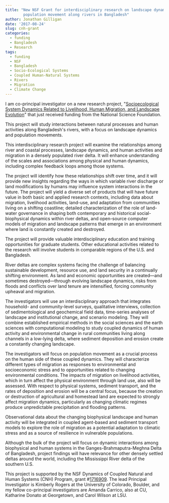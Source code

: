 ```yaml
---
title: "New NSF Grant for interdisciplinary research on landscape dynamics and 
        population movement along rivers in Bangladesh"
author: Jonathan Gilligan
date: '2017-08-24'
slug: cnh-grant
categories:
  - funding
  - Bangladesh
  - Research
tags:
  - funding
  - NSF
  - Bangladesh
  - Socio-Ecological Systems
  - Coupled Human-Natural Systems
  - Rivers
  - Migration
  - Climate Change
---
```

I am co-principal investigator on a new research project, 
"[Socioecological System Dynamics Related to Livelihood, Human Migration, and 
Landscape Evolution](https://www.nsf.gov/awardsearch/showAward?AWD_ID=1716909)" 
that just received funding from the National Science
Foundation.

<!--more-->

This project will study interactions between natural processes and human 
activities along Bangladesh's rivers, with a focus on landscape dynamics
and population movements.

This interdisciplinary research project will examine the relationships among river and coastal processes,
landscape dynamics, and human activities and migration in a densely populated river delta. It will
enhance understanding of the scales and associations among physical and human dynamics, including
complex feedback loops among those systems. 

The project will identify how these relationships shift
over time, and it will provide new insights regarding the ways in which variable river discharge or land
modifications by humans may influence system interactions in the future. The project will yield a diverse
set of products that will have future value in both basic and applied research contexts, including data
about migration, livelihood activities, land-use, and adaptation from communities living on a shifting
coastline; detailed characterization of the role of land-water governance in shaping both contemporary
and historical social-biophysical dynamics within river deltas, and open-source computer models of
migration and landscape patterns that emerge in an environment where land is constantly created and
destroyed. 

The project will provide valuable interdisciplinary education and training opportunities for
graduate students. Other educational activities related to the research will involve students in comparable
regions of the U.S. and Bangladesh.

River deltas are complex systems facing the challenge of balancing sustainable development, resource
use, and land security in a continually shifting environment. As land and economic opportunities are
created—and sometimes destroyed—through evolving landscape dynamics, risks from floods and
conflicts over land tenure are intensified, forcing community upheaval and migration. 

The investigators
will use an interdisciplinary approach that integrates household- and community-level surveys, qualitative
interviews, collection of sedimentological and geochemical field data, time-series analyses of landscape
and institutional change, and scenario modeling. They will combine established empirical methods in the
social sciences and the earth sciences with computational modeling to study coupled dynamics of human
activity and environmental change in rural communities living along channels in a low-lying delta, where
sediment deposition and erosion create a constantly changing landscape. 

The investigators will focus on
population movement as a crucial process on the human side of these coupled dynamics. They will
characterize different types of migration as responses to environmental and socioeconomic stress and to
opportunities related to changing environmental conditions. The impacts of migration on livelihood
activities, which in turn affect the physical environment through land use, also will be assessed. With
respect to physical systems, sediment transport, and the rates of deposition and erosion will be a central
focus, because the creation or destruction of agricultural and homestead land are expected to strongly
affect migration dynamics, particularly as changing climatic regimes produce unpredictable precipitation
and flooding patterns. 

Observational data about the changing biophysical landscape and human activity
will be integrated in coupled agent-based and sediment transport models to explore the role of migration
as a potential adaptation to climatic stress and as a source of resilience in vulnerable populations.

Although the bulk of the project will focus on dynamic interactions among biophysical and human
systems in the Ganges-Brahmaputra-Meghna Delta of Bangladesh, project findings will have relevance
for other densely settled deltas around the world, including the Mississippi River delta of the southern
U.S. 

This project is supported by the NSF Dynamics of Coupled Natural and Human Systems (CNH)
Program, grant #[1716909](https://www.nsf.gov/awardsearch/showAward?AWD_ID=1716909).
The lead Principal Investigator is Kimberly Rogers at the University of Colorado,
Boulder, and my fellow co-principal investigators are Amanda Carrico, also at
CU, Katharine Donato at Georgetown, and Carol Wilson at LSU. 
